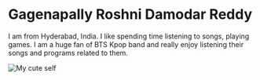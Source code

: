 # Gagenapally Roshni Damodar Reddy

I am from Hyderabad, India. I like spending time listening to songs, playing games.
I am a huge fan of BTS Kpop band and really enjoy listening their songs and programs related to them.

![My cute self](C:\Users\S546652\Desktop\WebDev\webapps-repo\assignment-Gagenapally\Roshni.jpeg)